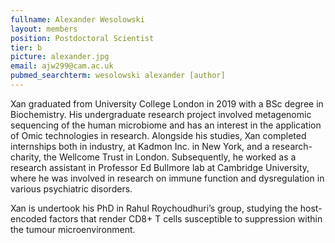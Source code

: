 ```yaml
---
fullname: Alexander Wesolowski
layout: members
position: Postdoctoral Scientist
tier: b
picture: alexander.jpg 
email: ajw299@cam.ac.uk 
pubmed_searchterm: wesolowski alexander [author] 
---
```


Xan graduated from University College London in 2019 with a BSc degree in Biochemistry. His undergraduate research project involved metagenomic sequencing of the human microbiome and has an interest in the application of Omic technologies in research. Alongside his studies, Xan completed internships both in industry, at Kadmon Inc. in New York, and a research-charity, the Wellcome Trust in London. Subsequently, he worked as a research assistant in Professor Ed Bullmore lab at Cambridge University, where he was involved in research on immune function and dysregulation in various psychiatric disorders. 

Xan is undertook his PhD in Rahul Roychoudhuri’s group, studying the host-encoded factors that render CD8+ T cells susceptible to suppression within the tumour microenvironment.